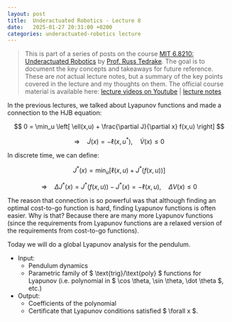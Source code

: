 ```yaml
---
layout: post
title:  Underactuated Robotics - Lecture 8
date:   2025-01-27 20:31:00 +0200
categories: underactuated-robotics lecture
---
```

<script type="text/javascript" id="MathJax-script" async src="https://cdn.jsdelivr.net/npm/mathjax@3/es5/tex-svg.js"></script>
<script>
  MathJax = {
    tex: {
      inlineMath: [['$', '$']]
    }
  };
</script>

> This is part of a series of posts on the course [MIT 6.8210: Underactuated Robotics](https://underactuated.csail.mit.edu/Spring2024/index.html) by [Prof. Russ Tedrake](https://locomotion.csail.mit.edu/russt.html). The goal is to document the key concepts and takeaways for future reference. These are <i>not</i> actual lecture notes, but a summary of the key points covered in the lecture and my thoughts on them. The official course material is available here: [lecture videos on Youtube](https://www.youtube.com/playlist?list=PLkx8KyIQkMfU5szP43GlE_S1QGSPQfL9s) \| [lecture notes](https://underactuated.csail.mit.edu)

In the previous lectures, we talked about Lyapunov functions and made a connection to the HJB equation:

$$ 0 = \min_u \left[ \ell(x,u) + \frac{\partial J}{\partial x} f(x,u) \right] $$

$$ \Longrightarrow \quad \dot J (x) = -\ell(x,u^* ), \quad \dot V(x) \leq 0 $$

In discrete time, we can define:

$$ J^* (x) = \min_u \left[ \ell(x,u) + J^* (f(x,u)) \right] $$

$$ \Longrightarrow \quad \Delta J^* (x) = J^* (f(x,u)) - J^* (x) = - \ell(x,u), \quad \Delta V (x) \leq 0 $$

The reason that connection is so powerful was that although finding an optimal cost-to-go function is hard, finding Lyapunov functions is often easier. Why is that? Because there are many more Lyapunov functions (since the requirements from Lyapunov functions are a relaxed version of the requirements from cost-to-go functions).

Today we will do a global Lyapunov analysis for the pendulum. 

- Input: 
  - Pendulum dynamics
  - Parametric family of $ \text{trig}/\text{poly} $ functions for Lyapunov (i.e. polynomial in $ \cos \theta, \sin \theta, \dot \theta $, etc.)
- Output: 
  - Coefficients of the polynomial
  - Certificate that Lyapunov conditions satisfied $ \forall x $.

